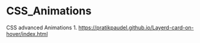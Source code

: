# CSS_Animations
CSS advanced Animations
1. 
https://pratikpaudel.github.io/Layerd-card-on-hover/index.html
